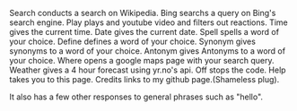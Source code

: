 Search conducts a search on Wikipedia.
Bing searchs a query on Bing's search engine.
Play plays and youtube video and filters out reactions.
Time gives the current time.
Date gives the current date.
Spell spells a word of your choice.
Define defines a word of your choice.
Synonym gives synonyms to a word of your choice.
Antonym gives Antonyms to a word of your choice.
Where opens a google maps page with your search query.
Weather gives a 4 hour forecast using yr.no's api.
Off stops the code.
Help takes you to this page.
Credits links to my github page.(Shameless plug).

It also has a few other responses to general phrases such as "hello".
